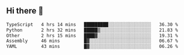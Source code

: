 ## Hi there 👋

<!--
**whirlun/whirlun** is a ✨ _special_ ✨ repository because its `README.md` (this file) appears on your GitHub profile.

Here are some ideas to get you started:

- 🔭 I’m currently working on ...
- 🌱 I’m currently learning ...
- 👯 I’m looking to collaborate on ...
- 🤔 I’m looking for help with ...
- 💬 Ask me about ...
- 📫 How to reach me: ...
- 😄 Pronouns: ...
- ⚡ Fun fact: ...
-->
<!--START_SECTION:waka-->

```txt
TypeScript   4 hrs 14 mins   █████████░░░░░░░░░░░░░░░░   36.30 %
Python       2 hrs 32 mins   █████▒░░░░░░░░░░░░░░░░░░░   21.83 %
Other        2 hrs 15 mins   ████▓░░░░░░░░░░░░░░░░░░░░   19.31 %
Assembly     46 mins         █▓░░░░░░░░░░░░░░░░░░░░░░░   06.67 %
YAML         43 mins         █▓░░░░░░░░░░░░░░░░░░░░░░░   06.26 %
```

<!--END_SECTION:waka-->

